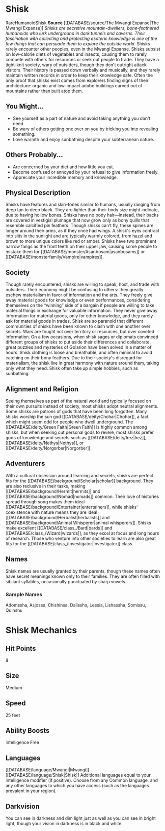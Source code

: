 ﻿---
ability:
- Intelligence
- Free
ability_boost:
- Intelligence
- Free
hp: '8'
id: '47'
land_speed: '25'
language:
- '[[DATABASE/language/Mwangi|Mwangi]]'
- '[[DATABASE/language/Shisk|Shisk]]'
max_speed: '25'
name: Shisk
rarity: Rare
size: Medium
source: '[[DATABASE/source/The Mwangi Expanse|The Mwangi Expanse]]'
speed:
- 25 feet
trait:
- '[[DATABASE/trait/Humanoid|Humanoid]]'
- '[[DATABASE/trait/Rare|Rare]]'
- '[[DATABASE/trait/Shisk|Shisk]]'
type: Ancestry
vision: Darkvision

---
# Shisk

<span class="trait-rare item-trait">Rare</span><span class="item-trait">Humanoid</span><span class="item-trait">Shisk</span>
**Source** [[DATABASE/source/The Mwangi Expanse|The Mwangi Expanse]] 
_Shisks are secretive mountain-dwellers, bone-feathered humanoids who lurk underground in dark tunnels and caverns. Their fascination with collecting and protecting esoteric knowledge is one of the few things that can persuade them to explore the outside world._
Shisks rarely encounter other peoples, even in the Mwangi Expanse. Shisks subsist on low-calorie diets of vegetables and insects, causing them to rarely compete with others for resources or seek out people to trade. They have a tight-knit society, wary of outsiders, though they don't outright attack visitors.
 Their history is passed down verbally and musically, and they rarely maintain written records in order to keep their knowledge safe. Often the only proof that shisks exist comes from explorers finding signs of their architecture: organic and low-impact adobe buildings carved out of mountains rather than built atop them.

## You Might...

* See yourself as a part of nature and avoid taking anything you don't need.
* Be wary of others getting one over on you by tricking you into revealing something.
* Love warmth and enjoy sunbathing despite your subterranean nature.

## Others Probably...

* Are concerned by your diet and how little you eat.
* Become confused or annoyed by your refusal to give information freely.
* Appreciate your incredible memory and knowledge.

## Physical Description

Shisks have features and skin-tones similar to humans, usually ranging from deep tan to deep black. They are lighter than their body size might indicate, due to having hollow bones. Shisks have no body hair—instead, their backs are covered in vestigial plumage that now grow only as bony quills that resemble calcified pin feathers. Though shisks can't fly, these spines are longer around their arms, as if they once had wings. A shisk's eyes contract into slits in the sunlight and are typically warmly colored, from hazel and brown to more unique colors like red or amber. Shisks have two prominent narrow fangs as the front teeth on their upper jaw, causing some people to mistake them for [[DATABASE/monster/Asanbosam|asanbosams]] or [[DATABASE/monsterfamily/Vampire|vampires]].

## Society

Though rarely encountered, shisks are willing to speak, host, and trade with outsiders. Their economy might be confusing to others: they greatly eschew materialism in favor of information and the arts. They freely give away material goods for knowledge or even performances, considering themselves on the “winning” side of a bargain if people are willing to take material things in exchange for valuable information. They never give away information for material goods, only for other knowledge, and they rarely ask for material goods in trades.
 Shisk are so paranoid that different communities of shisks have been known to clash with one another over secrets. Wars are fought not over territory or resources, but over coveted information. On a few occasions, when shisk sages or diplomats convinced different groups of shisks to put aside their differences and collaborate, great puzzles and mysteries of Golarion have been solved in a matter of hours. 
 Shisk clothing is loose and breathable, and often minimal to avoid catching on their bony feathers. Due to their society's disregard for materialism, the shisk live in great harmony with nature around them, taking only what they need. Shisk often take up simple hobbies, such as sunbathing.

## Alignment and Religion

Seeing themselves as part of the natural world and typically focused on their own pursuits instead of society, most shisks adopt neutral alignments. Some shisks are patrons of gods that have been long forgotten. Many shisks worship the sun god [[DATABASE/deity/Chohar|Chohar]], a fact which might seem odd for people who dwell underground. The [[DATABASE/deity/Green Faith|Green Faith]] is highly common among shisks, but when seeking out personal gods to revere, most shisks prefer gods of knowledge and secrets such as [[DATABASE/deity/Irez|Irez]], [[DATABASE/deity/Nethys|Nethys]], or [[DATABASE/deity/Norgorber|Norgorber]].

## Adventurers

With a cultural obsession around learning and secrets, shisks are perfect fits for the [[DATABASE/background/Scholar|scholar]] background. They are also reclusive in their tasks, making [[DATABASE/background/Hermit|hermits]] and [[DATABASE/background/Nomad|nomads]] common. Their love of histories spread through song makes them ideal [[DATABASE/background/Entertainer|entertainers]], while shisks' coexistence with nature means they are ideal [[DATABASE/background/Herbalist|herbalists]] and [[DATABASE/background/Animal Whisperer|animal whisperers]]. Shisks make excellent [[DATABASE/class_/Bard|bards]] and [[DATABASE/class_/Wizard|wizards]], as they excel at focus and long hours of research. Those who venture into other societies to learn are also great fits for the [[DATABASE/class_/Investigator|investigator]] class.

## Names

Shisk names are usually granted by their parents, though these names often have secret meanings known only to their families. They are often filled with sibilant syllables, occasionally punctuated by sharp vowels.

### Sample Names

Adomssha, Asjossa, Chishinsa, Dalissho, Lessia, Lishassha, Somissu, Quinshu

# Shisk Mechanics

## Hit Points

8

## Size

Medium

## Speed

25 feet

## Ability Boosts

Intelligence
Free

## Languages

[[DATABASE/language/Mwangi|Mwangi]]
[[DATABASE/language/Shisk|Shisk]]
Additional languages equal to your Intelligence modifier (if positive). Choose from any Common language, and any other languages to which you have access (such as the languages prevalent in your region).

## Darkvision

You can see in darkness and dim light just as well as you can see in bright light, though your vision in darkness is in black and white.